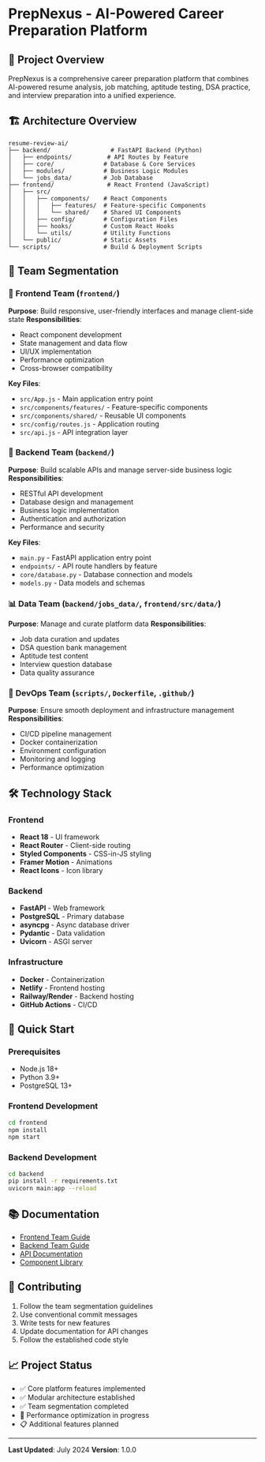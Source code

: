 # PrepNexus - AI-Powered Career Preparation Platform

## 🚀 Project Overview

PrepNexus is a comprehensive career preparation platform that combines AI-powered resume analysis, job matching, aptitude testing, DSA practice, and interview preparation into a unified experience.

## 🏗️ Architecture Overview

```
resume-review-ai/
├── backend/                 # FastAPI Backend (Python)
│   ├── endpoints/          # API Routes by Feature
│   ├── core/              # Database & Core Services
│   ├── modules/           # Business Logic Modules
│   └── jobs_data/         # Job Database
├── frontend/               # React Frontend (JavaScript)
│   ├── src/
│   │   ├── components/    # React Components
│   │   │   ├── features/  # Feature-specific Components
│   │   │   └── shared/    # Shared UI Components
│   │   ├── config/        # Configuration Files
│   │   ├── hooks/         # Custom React Hooks
│   │   └── utils/         # Utility Functions
│   └── public/            # Static Assets
└── scripts/               # Build & Deployment Scripts
```

## 👥 Team Segmentation

### 🎯 **Frontend Team** (`frontend/`)
**Purpose**: Build responsive, user-friendly interfaces and manage client-side state
**Responsibilities**:
- React component development
- State management and data flow
- UI/UX implementation
- Performance optimization
- Cross-browser compatibility

**Key Files**:
- `src/App.js` - Main application entry point
- `src/components/features/` - Feature-specific components
- `src/components/shared/` - Reusable UI components
- `src/config/routes.js` - Application routing
- `src/api.js` - API integration layer

### 🔧 **Backend Team** (`backend/`)
**Purpose**: Build scalable APIs and manage server-side business logic
**Responsibilities**:
- RESTful API development
- Database design and management
- Business logic implementation
- Authentication and authorization
- Performance and security

**Key Files**:
- `main.py` - FastAPI application entry point
- `endpoints/` - API route handlers by feature
- `core/database.py` - Database connection and models
- `models.py` - Data models and schemas

### 📊 **Data Team** (`backend/jobs_data/`, `frontend/src/data/`)
**Purpose**: Manage and curate platform data
**Responsibilities**:
- Job data curation and updates
- DSA question bank management
- Aptitude test content
- Interview question database
- Data quality assurance

### 🚀 **DevOps Team** (`scripts/`, `Dockerfile`, `.github/`)
**Purpose**: Ensure smooth deployment and infrastructure management
**Responsibilities**:
- CI/CD pipeline management
- Docker containerization
- Environment configuration
- Monitoring and logging
- Performance optimization

## 🛠️ Technology Stack

### Frontend
- **React 18** - UI framework
- **React Router** - Client-side routing
- **Styled Components** - CSS-in-JS styling
- **Framer Motion** - Animations
- **React Icons** - Icon library

### Backend
- **FastAPI** - Web framework
- **PostgreSQL** - Primary database
- **asyncpg** - Async database driver
- **Pydantic** - Data validation
- **Uvicorn** - ASGI server

### Infrastructure
- **Docker** - Containerization
- **Netlify** - Frontend hosting
- **Railway/Render** - Backend hosting
- **GitHub Actions** - CI/CD

## 🚀 Quick Start

### Prerequisites
- Node.js 18+
- Python 3.9+
- PostgreSQL 13+

### Frontend Development
```bash
cd frontend
npm install
npm start
```

### Backend Development
```bash
cd backend
pip install -r requirements.txt
uvicorn main:app --reload
```

## 📚 Documentation

- [Frontend Team Guide](./frontend/README.md)
- [Backend Team Guide](./backend/README.md)
- [API Documentation](./backend/API_DOCS.md)
- [Component Library](./frontend/COMPONENT_GUIDE.md)

## 🤝 Contributing

1. Follow the team segmentation guidelines
2. Use conventional commit messages
3. Write tests for new features
4. Update documentation for API changes
5. Follow the established code style

## 📈 Project Status

- ✅ Core platform features implemented
- ✅ Modular architecture established
- ✅ Team segmentation completed
- 🔄 Performance optimization in progress
- 📋 Additional features planned

---

**Last Updated**: July 2024
**Version**: 1.0.0 